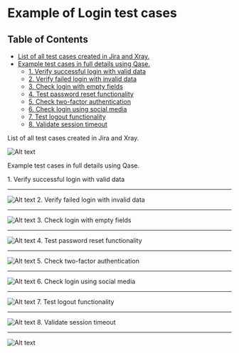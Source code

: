 # Example of Login test cases

## Table of Contents
* [List of all test cases created in Jira and Xray.](#Lis-of-all-test-cases-created-in-Jira-and-Xray.)
* [Example test cases in full details using Qase.](#Qase)
    * [1. Verify successful login with valid data](#Qase-1)
    * [2. Verify failed login with invalid data ](#Qase-2)
    * [3. Check login with empty fields](#Qase-3)
    * [4. Test password reset functionality ](#Qase-4)
    * [5. Check two-factor authentication](#Qase-5)
    * [6. Check login using social media](#Qase-6)
    * [7. Test logout functionality](#Qase-7)
    * [8. Validate session timeout](#Qase-8)



List of all test cases created in Jira and Xray.


![Alt text](https://github.com/dudekluk/Portfolio/blob/main/img/Login_Test_Cases.png "a title")



<a name="Qase">Example test cases in full details using Qase.</a>

 <a name="Qase-1">1. Verify successful login with valid data</a>  
 
 ---
![Alt text](https://github.com/dudekluk/Portfolio/blob/main/img/TC1.png "Test Case 1")
 <a name="Qase-2">2. Verify failed login with invalid data </a>
 
 ---
![Alt text](https://github.com/dudekluk/Portfolio/blob/main/img/TC2.png "Test Case 2")
 <a name="Qase-3">3. Check login with empty fields</a>
 
 ---
![Alt text](https://github.com/dudekluk/Portfolio/blob/main/img/TC3.png "Test Case 3")
 <a name="Qase-4">4. Test password reset functionality</a>
 
 ---
![Alt text](https://github.com/dudekluk/Portfolio/blob/main/img/TC4.png "Test Case 4")
 <a name="Qase-5">5. Check two-factor authentication</a>
 
 ---
![Alt text](https://github.com/dudekluk/Portfolio/blob/main/img/TC5.png "Test Case 5")
 <a name="Qase-6">6. Check login using social media</a>
 
 ---
![Alt text](https://github.com/dudekluk/Portfolio/blob/main/img/TC6.png "Test Case 6")
 <a name="Qase-7">7. Test logout functionality</a>
 
 ---
![Alt text](https://github.com/dudekluk/Portfolio/blob/main/img/TC7.png "Test Case 7")
 <a name="Qase-8">8. Validate session timeout </a>
 
 ---
![Alt text](https://github.com/dudekluk/Portfolio/blob/main/img/TC8.png "Test Case 8")


